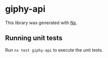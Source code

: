 # giphy-api

This library was generated with [Nx](https://nx.dev).

## Running unit tests

Run `nx test giphy-api` to execute the unit tests.
